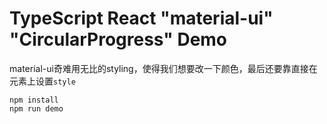 TypeScript React "material-ui" "CircularProgress" Demo
======================================================

material-ui奇难用无比的styling，使得我们想要改一下颜色，最后还要靠直接在元素上设置`style`

```
npm install
npm run demo
```
